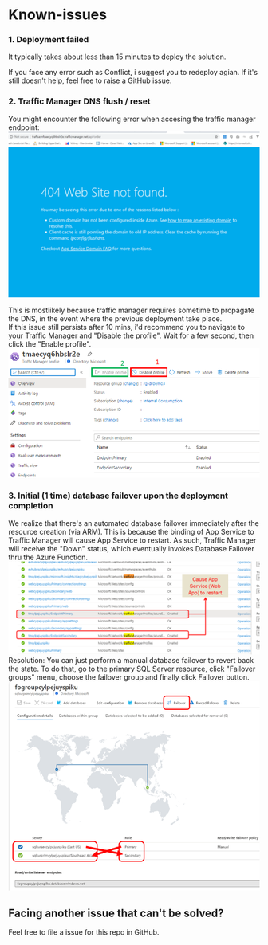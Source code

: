 # Known-issues

### 1. Deployment failed

It typically takes about less than 15 minutes to deploy the solution. 

If you face any error such as Conflict, i suggest you to redeploy agian. If it's still doesn't help, feel free to raise a GitHub issue. 


### 2. Traffic Manager DNS flush / reset
You might encounter the following error when accesing the traffic manager endpoint:
![Traffic Manager Error](media/traffic-manager-error.png)

This is mostlikely because traffic manager requires sometime to propagate the DNS, in the event where the previous deployment take place.  
If this issue still persists after 10 mins, i'd recommend you to navigate to your Traffic Manager and "Disable the profile". Wait for a few second, then click the "Enable profile".
![Traffic Mgr Reset](media/traffic-mgr-reset.png)

### 3. Initial (1 time) database failover upon the deployment completion
We realize that there's an automated database failover immediately after the resource creation (via ARM).
This is because the binding of App Service to Traffic Manager will cause App Service to restart. As such, Traffic Manager will receive the "Down" status, which eventually invokes Database Failover thru the Azure Function.
![Webapp Restart Upon Tmbinding](media/webapp-restart-upon-tmbinding.png)
Resolution: 
You can just perform a manual database failover to revert back the state. To do that, go to the primary SQL Server resource, click "Failover groups" menu, choose the failover group and finally click Failover button.
![Db Failover](media/db-failover.png)

## Facing another issue that can't be solved? 
Feel free to file a issue for this repo in GitHub.